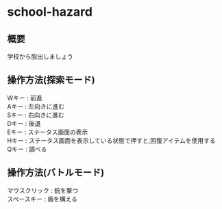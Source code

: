 # school-hazard
## 概要
学校から脱出しましょう
## 操作方法(探索モード)
Wキー : 前進</br>
Aキー : 左向きに進む</br>
Sキー : 右向きに進む</br>
Dキー : 後退</br>
Eキー : ステータス画面の表示</br>
Hキー : ステータス画面を表示している状態で押すと,回復アイテムを使用する</br>
Qキー : 調べる</br>
## 操作方法(バトルモード)
マウスクリック : 銃を撃つ</br>
スペースキー : 盾を構える</br>